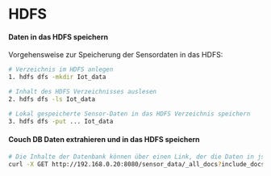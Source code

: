 # HDFS

#### Daten in das HDFS speichern
Vorgehensweise zur Speicherung der Sensordaten in das HDFS:

``` bash
# Verzeichnis im HDFS anlegen
1. hdfs dfs -mkdir Iot_data

# Inhalt des HDFS Verzeichnisses auslesen
2. hdfs dfs -ls Iot_data

# Lokal gespeicherte Sensor-Daten in das HDFS Verzeichnis speichern
3. hdfs dfs -put ... Iot_data
```

#### Couch DB Daten extrahieren und in das HDFS speichern

``` bash
# Die Inhalte der Datenbank können über einen Link, der die Daten in json-Format ausgibt, abgerufen werden.
curl -X GET http://192.168.0.20:8080/sensor_data/_all_docs?include_docs=true >> ./sensor_data.json
```